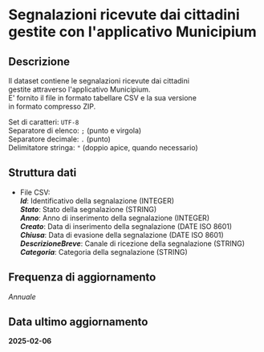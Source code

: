 
# Segnalazioni ricevute dai cittadini gestite con l'applicativo Municipium

## Descrizione

Il dataset contiene le segnalazioni ricevute dai cittadini  
gestite attraverso l'applicativo Municipium.  
E' fornito il file in formato tabellare CSV e la sua versione  
in formato compresso ZIP.  

Set di caratteri: `UTF-8`  
Separatore di elenco: `;` (punto e virgola)  
Separatore decimale: `.` (punto)  
Delimitatore stringa: `"` (doppio apice, quando necessario)

## Struttura dati

- File CSV:  
  ***Id***: Identificativo della segnalazione (INTEGER)  
  ***Stato***: Stato della segnalazione (STRING)  
  ***Anno***: Anno di inserimento della segnalazione (INTEGER)  
  ***Creato***: Data di inserimento della segnalazione (DATE ISO 8601)  
  ***Chiusa***: Data di evasione della segnalazione (DATE ISO 8601)  
  ***DescrizioneBreve***: Canale di ricezione della segnalazione (STRING)  
  ***Categoria***: Categoria della segnalazione (STRING)  

## Frequenza di aggiornamento

_Annuale_

## Data ultimo aggiornamento

**2025-02-06**

